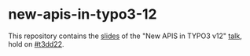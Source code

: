 # new-apis-in-typo3-12
This repository contains the [slides](https://github.com/o-ba/new-apis-in-typo3-12/blob/main/TYPO3_12_New_Apis.pdf) of the "New APIS in TYPO3 v12" [talk](https://t3dd22.typo3.com/program/sessions/new-apis-in-typo3-v12-425), hold on [#t3dd22](https://t3dd22.typo3.com/).
